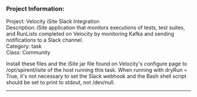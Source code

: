 ### Project Information:
Project: Velocity iSite Slack Integration  
Description: iSite application that monitors executions of tests, test suites, and RunLists completed on Velocity by monitoring Kafka and sending notifications to a Slack channel.  
Category: task  
Class: Community  
  
Install these files and the iSite jar file found on Velocity's configure page to /opt/spirent/isite of the host running this task. When running with dryRun = True, it's not necessary to set the Slack webhook and the Bash shell script should be set to print to stdout, not /dev/null.   

 ----